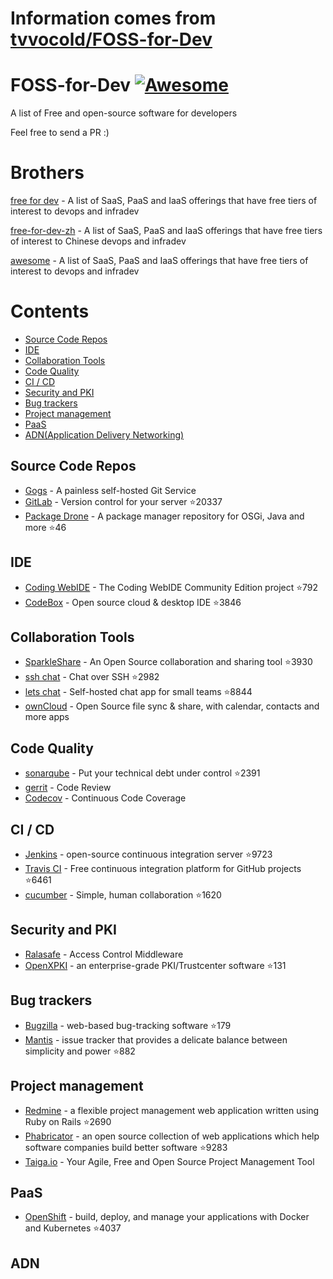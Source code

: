 # Information comes from [tvvocold/FOSS-for-Dev](https://github.com/tvvocold/FOSS-for-Dev)
# FOSS-for-Dev  [![Awesome](https://cdn.rawgit.com/sindresorhus/awesome/d7305f38d29fed78fa85652e3a63e154dd8e8829/media/badge.svg)](https://github.com/sindresorhus/awesome)
A list of Free and open-source software for developers

 
Feel free to send a PR :)
# Brothers
[free for dev](https://github.com/ripienaar/free-for-dev) - A list of SaaS, PaaS and IaaS offerings that have free tiers of interest to devops and infradev

[free-for-dev-zh](https://github.com/qinghuaiorg/free-for-dev-zh) - A list of SaaS, PaaS and IaaS offerings that have free tiers of interest to Chinese devops and infradev

[awesome](https://github.com/sindresorhus/awesome) - A list of SaaS, PaaS and IaaS offerings that have free tiers of interest to devops and infradev


# Contents
   * [Source Code Repos](#source-code-repos)
   * [IDE](#ide)
   * [Collaboration Tools](#collaboration-tools)
   * [Code Quality](#code-quality)
   * [CI / CD](#ci--cd)
   * [Security and PKI](#security-and-pki)
   * [Bug trackers](#bug-trackers)
   * [Project management](#project-management)
   * [PaaS](#paas)
   * [ADN(Application Delivery Networking)](#adn)


## Source Code Repos 

 * [Gogs](https://github.com/gogits/gogs)  - A painless self-hosted Git Service 
 * [GitLab](https://github.com/gitlabhq/gitlabhq) - Version control for your server :star:20337
 * [Package Drone](https://github.com/eclipse/packagedrone) - A package manager repository for OSGi, Java and more :star:46


## IDE 

 * [Coding WebIDE](https://github.com/Coding/WebIDE) - The Coding WebIDE Community Edition project :star:792
 * [CodeBox](https://github.com/CodeboxIDE/codebox) - Open source cloud & desktop IDE :star:3846


## Collaboration Tools

 * [SparkleShare](https://github.com/hbons/SparkleShare) - An Open Source collaboration and sharing tool :star:3930
 * [ssh chat](https://github.com/shazow/ssh-chat) - Chat over SSH  :star:2982
 * [lets chat](https://github.com/sdelements/lets-chat) - Self-hosted chat app for small teams :star:8844
 * [ownCloud](https://owncloud.org) - Open Source file sync & share, with calendar, contacts and more apps

## Code Quality

 * [sonarqube](https://github.com/SonarSource/sonarqube) - Put your technical debt under control :star:2391
 * [gerrit](https://gerrit.googlesource.com/) - Code Review
 * [Codecov](https://codecov.io/) - Continuous Code Coverage


## CI / CD

 * [Jenkins](https://github.com/jenkinsci/jenkins) - open-source continuous integration server :star:9723
 * [Travis CI](https://github.com/travis-ci/travis-ci) - Free continuous integration platform for GitHub projects :star:6461
 * [cucumber](https://github.com/cucumber/cucumber) - Simple, human collaboration  :star:1620


## Security and PKI

 * [Ralasafe](http://sourceforge.net/projects/ralasafe/) - Access Control Middleware
 * [OpenXPKI](https://github.com/openxpki/openxpki) - an enterprise-grade PKI/Trustcenter software :star:131


## Bug trackers

* [Bugzilla](https://github.com/bugzilla/bugzilla) - web-based bug-tracking software :star:179
* [Mantis](https://github.com/mantisbt/mantisbt) - issue tracker that provides a delicate balance between simplicity and power :star:882


## Project management
* [Redmine](https://github.com/redmine/redmine) - a flexible project management web application written using Ruby on Rails :star:2690
* [Phabricator](https://github.com/phacility/phabricator) - an open source collection of web applications which help software companies build better software :star:9283
* [Taiga.io](https://github.com/taigaio) - Your Agile, Free and Open Source Project Management Tool

## PaaS

 * [OpenShift](https://github.com/openshift/origin) - build, deploy, and manage your applications with Docker and Kubernetes :star:4037

## ADN 
  
 

